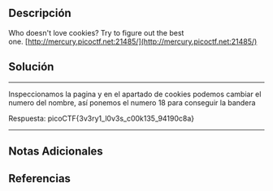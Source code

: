 ## Descripción

Who doesn't love cookies? Try to figure out the best one. [http://mercury.picoctf.net:21485/](http://mercury.picoctf.net:21485/)
## Solución

***
Inspeccionamos la pagina y en el apartado de cookies podemos cambiar el numero del nombre, así ponemos el numero 18 para conseguir la bandera

Respuesta: picoCTF{3v3ry1_l0v3s_c00k135_94190c8a}
***
## Notas Adicionales

## Referencias
